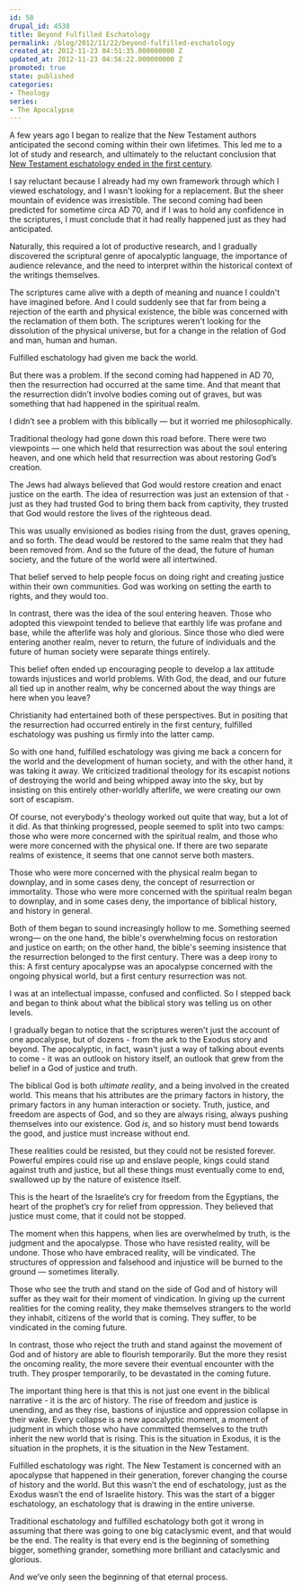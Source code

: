 ```yaml
---
id: 58
drupal_id: 4538
title: Beyond Fulfilled Eschatology
permalink: /blog/2012/11/22/beyond-fulfilled-eschatology
created_at: 2012-11-23 04:51:35.000000000 Z
updated_at: 2012-11-23 04:56:22.000000000 Z
promoted: true
state: published
categories:
- Theology
series:
- The Apocalypse
---
```

A few years ago I began to realize that the New Testament authors anticipated the second coming within their own lifetimes. This led me to a lot of study and research, and ultimately to the reluctant conclusion that [New Testament eschatology ended in the first century](http://micahredding.com/blog/series/apocalypse). 

I say reluctant because I already had my own framework through which I viewed eschatology, and I wasn't looking for a replacement. But the sheer mountain of evidence was irresistible. The second coming had been predicted for sometime circa AD 70, and if I was to hold any confidence in the scriptures, I must conclude that it had really happened just as they had anticipated. 

Naturally, this required a lot of productive research, and I gradually discovered the scriptural genre of apocalyptic language, the importance of audience relevance, and the need to interpret within the historical context of the writings themselves. 

The scriptures came alive with a depth of meaning and nuance I couldn't have imagined before. And I could suddenly see that far from being a rejection of the earth and physical existence, the bible was concerned with the reclamation of them both. The scriptures weren't looking for the dissolution of the physical universe, but for a change in the relation of God and man, human and human. 

Fulfilled eschatology had given me back the world. 

But there was a problem. If the second coming had happened in AD 70, then the resurrection had occurred at the same time. And that meant that the resurrection didn’t involve bodies coming out of graves, but was something that had happened in the spiritual realm. 

I didn’t see a problem with this biblically — but it worried me philosophically.

Traditional theology had gone down this road before. There were two viewpoints — one which held that resurrection was about the soul entering heaven, and one which held that resurrection was about restoring God’s creation. 

The Jews had always believed that God would restore creation and enact justice on the earth. The idea of resurrection was just an extension of that - just as they had trusted God to bring them back from captivity, they trusted that God would restore the lives of the righteous dead.

This was usually envisioned as bodies rising from the dust, graves opening, and so forth. The dead would be restored to the same realm that they had been removed from. And so the future of the dead, the future of human society, and the future of the world were all intertwined. 

That belief served to help people focus on doing right and creating justice within their own communities. God was working on setting the earth to rights, and they would too.

In contrast, there was the idea of the soul entering heaven. Those who adopted this viewpoint tended to believe that earthly life was profane and base, while the afterlife was holy and glorious. Since those who died were entering another realm, never to return, the future of individuals and the future of human society were separate things entirely.

This belief often ended up encouraging people to develop a lax attitude towards injustices and world problems. With God, the dead, and our future all tied up in another realm, why be concerned about the way things are here when you leave?

Christianity had entertained both of these perspectives. But in positing that the resurrection had occurred entirely in the first century, fulfilled eschatology was pushing us firmly into the latter camp. 

So with one hand, fulfilled eschatology was giving me back a concern for the world and the development of human society, and with the other hand, it was taking it away. We criticized traditional theology for its escapist notions of destroying the world and being whipped away into the sky, but by insisting on this entirely other-worldly afterlife, we were creating our own sort of escapism. 

Of course, not everybody's theology worked out quite that way, but a lot of it did. As that thinking progressed, people seemed to split into two camps: those who were more concerned with the spiritual realm, and those who were more concerned with the physical one. If there are two separate realms of existence, it seems that one cannot serve both masters. 

Those who were more concerned with the physical realm began to downplay, and in some cases deny, the concept of resurrection or immortality. Those who were more concerned with the spiritual realm began to downplay, and in some cases deny, the importance of biblical history, and history in general.

Both of them began to sound increasingly hollow to me. Something seemed wrong—  on the one hand, the bible's overwhelming focus on restoration and justice on earth;  on the other hand, the bible's seeming insistence that the resurrection belonged to the first century. There was a deep irony to this: A first century apocalypse was an apocalypse concerned with the ongoing physical world, but a first century resurrection was not.

I was at an intellectual impasse, confused and conflicted. So I stepped back and began to think about what the biblical story was telling us on other levels.

I gradually began to notice that the scriptures weren't just the account of one apocalypse, but of dozens - from the ark to the Exodus story and beyond. The apocalyptic, in fact, wasn't just a way of talking about events to come - it was an outlook on history itself, an outlook that grew from the belief in a God of justice and truth. 

The biblical God is both *ultimate reality*, and a being involved in the created world. This means that his attributes are the primary factors in history, the primary factors in any human interaction or society. Truth, justice, and freedom are aspects of God, and so they are always rising, always pushing themselves into our existence. God *is*, and so history must bend towards the good, and justice must increase without end.

These realities could be resisted, but they could not be resisted forever. Powerful empires could rise up and enslave people, kings could stand against truth and justice, but all these things must eventually come to end, swallowed up by the nature of existence itself.

This is the heart of the Israelite’s cry for freedom from the Egyptians, the heart of the prophet’s cry for relief from oppression. They believed that justice must come, that it could not be stopped.

The moment when this happens, when lies are overwhelmed by truth, is the judgment and the apocalypse. Those who have resisted reality, will be undone. Those who have embraced reality, will be vindicated. The structures of oppression and falsehood and injustice will be burned to the ground — sometimes literally. 

Those who see the truth and stand on the side of God and of history will suffer as they wait for their moment of vindication. In giving up the current realities for the coming reality, they make themselves strangers to the world they inhabit, citizens of the world that is coming. They suffer, to be vindicated in the coming future.

In contrast, those who reject the truth and stand against the movement of God and of history are able to flourish temporarily. But the more they resist the oncoming reality, the more severe their eventual encounter with the truth. They prosper temporarily, to be devastated in the coming future.

The important thing here is that this is not just one event in the biblical narrative - it is the arc of history. The rise of freedom and justice is unending, and as they rise, bastions of injustice and oppression collapse in their wake. Every collapse is a new apocalyptic moment, a moment of judgment in which those who have committed themselves to the truth inherit the new world that is rising. This is the situation in Exodus, it is the situation in the prophets, it is the situation in the New Testament. 

Fulfilled eschatology was right. The New Testament is concerned with an apocalypse that happened in their generation, forever changing the course of history and the world. But this wasn’t the end of eschatology, just as the Exodus wasn’t the end of Israelite history. This was the start of a bigger eschatology, an eschatology that is drawing in the entire universe.

Traditional eschatology and fulfilled eschatology both got it wrong in assuming that there was going to one big cataclysmic event, and that would be the end. The reality is that every end is the beginning of something bigger, something grander, something more brilliant and cataclysmic and glorious.

And we’ve only seen the beginning of that eternal process.
